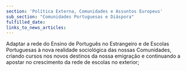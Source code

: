 ```yaml
---
section: 'Política Externa, Comunidades e Assuntos Europeus'
sub_section: "Comunidades Portuguesas e Diáspora"
fulfilled_date:
links_to_news_articles:
---
```


Adaptar a rede do Ensino de Português no Estrangeiro e de Escolas Portuguesas à nova realidade sociológica das nossas Comunidades, criando cursos nos novos destinos da nossa emigração e continuando a apostar no crescimento da rede de escolas no exterior;